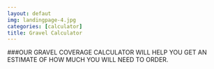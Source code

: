 ```yaml
---
layout: defaut
img: landingpage-4.jpg
categories: [calculator]
title: Gravel Calculator
---
```


###OUR GRAVEL COVERAGE CALCULATOR WILL HELP YOU GET AN ESTIMATE OF HOW MUCH YOU WILL NEED TO ORDER.
